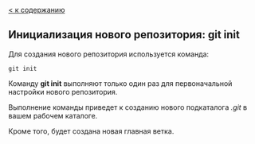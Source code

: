[< к содержанию](./readme.md)

## Инициализация нового репозитория: git init

Для создания нового репозитория используется команда:

``` bash=
git init 
``` 

Команду **git init** выполняют только один раз для первоначальной настройки нового репозитория. 

Выполнение команды приведет к созданию нового подкаталога *.git* в вашем рабочем каталоге. 

Кроме того, будет создана новая главная ветка.
